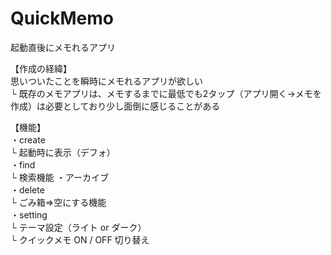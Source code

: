 # QuickMemo

起動直後にメモれるアプリ

【作成の経緯】  
思いついたことを瞬時にメモれるアプリが欲しい  
└ 既存のメモアプリは、メモするまでに最低でも2タップ（アプリ開く→メモを作成）は必要としており少し面倒に感じることがある

【機能】  
・create  
└ 起動時に表示（デフォ）  
・find  
└ 検索機能 
・アーカイブ  
・delete  
└ ごみ箱⇒空にする機能  
・setting  
└ テーマ設定（ライト or ダーク）  
└ クイックメモ ON / OFF 切り替え  
